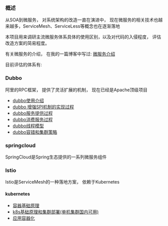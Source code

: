 ### 概述

从SOA到微服务， 对系统架构的改造一直在演进中， 现在微服务的相关技术也越来越多，ServiceMesh、ServiceLess等概念也在逐渐落地

本项目用来调研主流微服务体系具体的使用区别，以及对代码的入侵程度， 评估改造方案的简易程度。

有关微服务的介绍， 在我的一篇博客中写过: [微服务介绍](https://blog.haobin95.club/2018/02/04/%E6%9E%B6%E6%9E%84/%E5%BE%AE%E6%9C%8D%E5%8A%A1%E4%BB%8B%E7%BB%8D/)




目前评估的体系有:

### Dubbo

阿里的RPC框架， 提供了灵活扩展的机制， 现在已经是Apache顶级项目

- [dubbo使用介绍](https://github.com/haobinaa/microservice/blob/master/dubbo/README.md)
- [dubbo 增强SPI机制的实现过程](https://github.com/haobinaa/microservice/blob/master/dubbo/dubbo_spi.md)
- [dubbo服务提供过程](https://github.com/haobinaa/microservice/blob/master/dubbo/dubbo_provider.md)
- [dubbo消费服务过程](https://github.com/haobinaa/microservice/blob/master/dubbo/dubbo_consumer.md)
- [dubbo线程模型](https://github.com/haobinaa/microservice/blob/master/dubbo/dubbo_thread_model.md)
- [dubbo容错和集群策略](https://github.com/haobinaa/microservice/blob/master/dubbo/dubbo_cluster.md)



### springcloud

SpringCloud是Spring生态提供的一系列微服务组件

### Istio

Istio是ServiceMesh的一种落地方案， 依赖于Kubernetes

#### kubernetes
- [容器基础原理](https://github.com/haobinaa/microservice/blob/master/k8s/container.md)
- [k8s基础原理和集群部署(单机集群国内可用)](https://github.com/haobinaa/microservice/blob/master/k8s/k8s.md)
- [应用容器化](./k8s/app_to_container.md)

